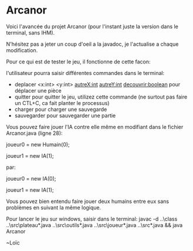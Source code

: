 # Arcanor

Voici l'avancée du projet Arcanor (pour l'instant juste la version dans le terminal, sans IHM).

N'hésitez pas a jeter un coup d'oeil a la javadoc, je l'actualise a chaque modification.

Pour ce qui est de tester le jeu, il fonctionne de cette facon:

l'utilisateur pourra saisir différentes commandes dans le terminal:
  - deplacer <x:int> <y:int> <autreX:int> <autreY:int> <decouvrir:boolean>
      pour déplacer une pièce
  - quitter
      pour quitter le jeu, utilizez cette commande (ne surtout pas faire un CTL+C, ca fait planter le processus)
  - charger <nomSauvegarde>
      pour charger une sauvegarde
  - sauvegarder <nomSauvegarde>
      pour sauvegarder une partie

Vous pouvez faire jouer l'IA contre elle même en modifiant dans le fichier Arcanor.java (ligne 28):

joueur0 = new Humain(0);

joueur1 = new IA(1);

par:

joueur0 = new IA(0);

joueur1 = new IA(1);

Vous pouvez bien entendu faire jouer deux humains entre eux sans problèmes en suivant la même logique.

Pour lancer le jeu sur windows, saisir dans le terminal:
javac -d ..\class ..\src\plateau\*.java ..\src\outils\*.java ..\src\joueur\*.java ..\src\*.java && java Arcanor

~Loïc
